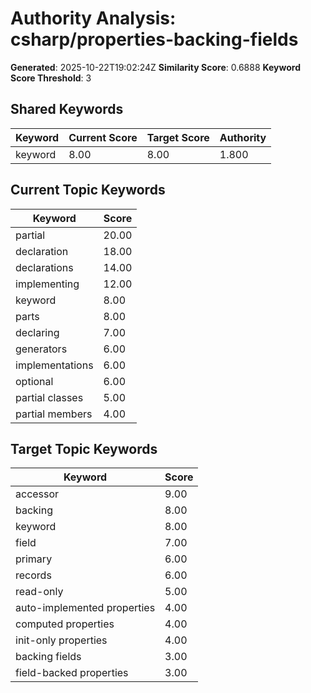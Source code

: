 # Authority Analysis: csharp/properties-backing-fields

**Generated**: 2025-10-22T19:02:24Z
**Similarity Score**: 0.6888
**Keyword Score Threshold**: 3

## Shared Keywords

| Keyword | Current Score | Target Score | Authority |
|---------|---------------|--------------|-----------|
| keyword | 8.00 | 8.00 | 1.800 |

## Current Topic Keywords

| Keyword | Score |
|---------|-------|
| partial | 20.00 |
| declaration | 18.00 |
| declarations | 14.00 |
| implementing | 12.00 |
| keyword | 8.00 |
| parts | 8.00 |
| declaring | 7.00 |
| generators | 6.00 |
| implementations | 6.00 |
| optional | 6.00 |
| partial classes | 5.00 |
| partial members | 4.00 |

## Target Topic Keywords

| Keyword | Score |
|---------|-------|
| accessor | 9.00 |
| backing | 8.00 |
| keyword | 8.00 |
| field | 7.00 |
| primary | 6.00 |
| records | 6.00 |
| read-only | 5.00 |
| auto-implemented properties | 4.00 |
| computed properties | 4.00 |
| init-only properties | 4.00 |
| backing fields | 3.00 |
| field-backed properties | 3.00 |

